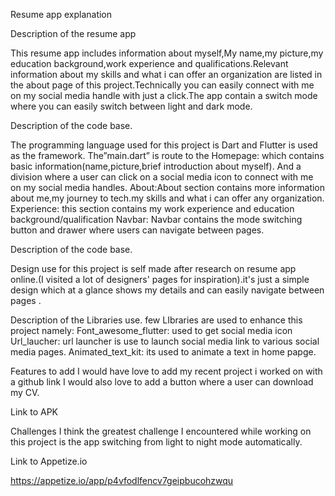 Resume  app explanation

Description of the resume app

This resume app includes information about myself,My name,my picture,my education background,work experience and qualifications.Relevant information about my skills and what i can offer an organization are listed in the about page of this project.Technically  you can  easily connect with me on my social media handle with just a click.The app contain a switch mode where you can easily switch between light and dark mode.

Description of the code base.

The programming language used for this project is Dart and Flutter is used as the framework. The”main.dart” is route to the 
Homepage: which contains basic information(name,picture,brief introduction about myself). And a division where a user can click on a social media icon to connect with me on my social media handles.
About:About section contains more information about me,my journey to tech.my skills and what i can offer any organization.
Experience: this section contains my work experience and education background/qualification
Navbar: Navbar contains the mode switching button and drawer where users can navigate between pages.

Description of the code base.

Design use for this project is self made after research on resume app online.(I visited a lot of designers' pages for inspiration).it's just a simple design which at a glance shows my details and can easily navigate between pages .

Description of the Libraries use.
few LIbraries are used to enhance  this project namely:
Font_awesome_flutter: used to get social media  icon 
Url_laucher: url launcher is use to launch social media link to various social media pages.
Animated_text_kit: its used to animate a text in home papge.

Features to add 
I would have love to add my recent project i worked on with a github link 
I would also love to add a button where a user can download my CV.

Link to APK




Challenges
I think the greatest challenge I encountered while working on this project is the app  switching from light to night mode automatically.


Link to Appetize.io

https://appetize.io/app/p4vfodlfencv7geipbucohzwqu


